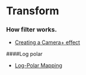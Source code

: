 Transform
=================

### How filter works.
- [Creating a Camera+ effect](http://taptaptap.com/blog/creating-a-camera-plus-fx/)


####Log polar

- [Log-Polar Mapping](http://users.isr.ist.utl.pt/~alex/Projects/TemplateTracking/logpolar.htm)



